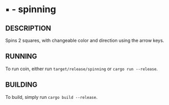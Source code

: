 # :black_small_square: - spinning

## DESCRIPTION

Spins 2 squares, with changeable color and direction using the arrow keys.

## RUNNING

To run coin, either run ````target/release/spinning```` or ````cargo run --release````.

## BUILDING

To build, simply run ````cargo build --release````.
